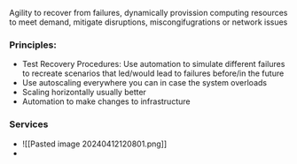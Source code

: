 Agility to recover from failures, dynamically provission computing resources to meet demand, mitigate disruptions, miscongifugrations or network issues

### Principles:
- Test Recovery Procedures: Use automation to simulate different failures to recreate scenarios that led/would lead to failures before/in the future
- Use autoscaling everywhere you can in case the system overloads 
- Scaling horizontally usually better
- Automation to make changes to infrastructure
### Services
 - ![[Pasted image 20240412120801.png]]
 - 